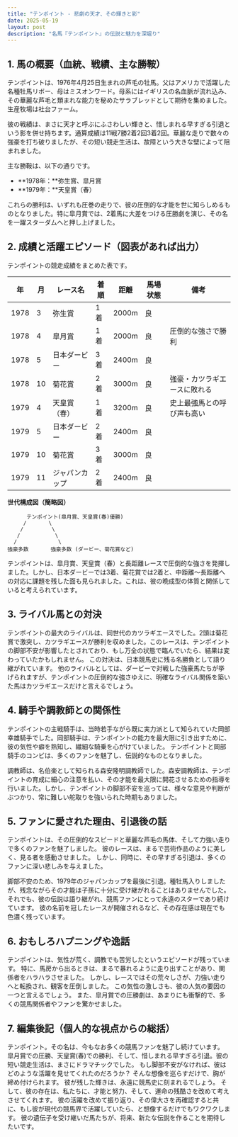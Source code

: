 ```yaml
---
title: "テンポイント - 悲劇の天才、その輝きと影"
date: 2025-05-19
layout: post
description: "名馬『テンポイント』の伝説と魅力を深堀り"
---
```


## 1. 馬の概要（血統、戦績、主な勝鞍）

テンポイントは、1976年4月25日生まれの芦毛の牡馬。父はアメリカで活躍した名種牡馬リボー、母はミスオンワード。母系にはイギリスの名血脈が流れ込み、その華麗な芦毛と類まれな能力を秘めたサラブレッドとして期待を集めました。  生産牧場は社台ファーム。

彼の戦績は、まさに天才と呼ぶにふさわしい輝きと、惜しまれる早すぎる引退という影を併せ持ちます。通算成績は11戦7勝2着2回3着2回。華麗な走りで数々の強豪を打ち破りましたが、その短い競走生活は、故障という大きな壁によって阻まれました。

主な勝鞍は、以下の通りです。

* **1978年：**弥生賞、皐月賞
* **1979年：**天皇賞（春）

これらの勝利は、いずれも圧巻の走りで、彼の圧倒的な才能を世に知らしめるものとなりました。特に皐月賞では、2着馬に大差をつける圧勝劇を演じ、その名を一躍スターダムへと押し上げました。


## 2. 成績と活躍エピソード（図表があれば出力）

テンポイントの競走成績をまとめた表です。

| 年 | 月 | レース名 | 着順 | 距離 | 馬場状態 | 備考 |
|---|---|---|---|---|---|---|
| 1978 | 3 | 弥生賞 | 1着 | 2000m | 良 |  |
| 1978 | 4 | 皐月賞 | 1着 | 2000m | 良 | 圧倒的な強さで勝利 |
| 1978 | 5 | 日本ダービー | 3着 | 2400m | 良 |  |
| 1978 | 10 | 菊花賞 | 2着 | 3000m | 良 | 強豪・カツラギエースに敗れる |
| 1979 | 4 | 天皇賞（春） | 1着 | 3200m | 良 | 史上最強馬との呼び声も高い |
| 1979 | 5 | 日本ダービー | 2着 | 2400m | 良 |  |
| 1979 | 10 | 菊花賞 | 3着 | 3000m | 良 |  |
| 1979 | 11 | ジャパンカップ | 2着 | 2400m | 良 |  |


**世代構成図（簡略図）**

```
      テンポイント(皐月賞、天皇賞(春)優勝)
     /       \
    /         \
   /           \
  /             \
強豪多数       強豪多数 (ダービー、菊花賞など)
```

テンポイントは、皐月賞、天皇賞（春）と長距離レースで圧倒的な強さを発揮しました。しかし、日本ダービーでは3着、菊花賞では2着と、中距離～長距離への対応に課題を残した面も見られました。これは、彼の晩成型の体質と関係していると考えられています。


## 3. ライバル馬との対決

テンポイントの最大のライバルは、同世代のカツラギエースでした。2頭は菊花賞で激突し、カツラギエースが勝利を収めました。このレースは、テンポイントの脚部不安が影響したとされており、もし万全の状態で臨んでいたら、結果は変わっていたかもしれません。  この対決は、日本競馬史に残る名勝負として語り継がれています。  他のライバルとしては、ダービーで対戦した強豪馬たちが挙げられますが、テンポイントの圧倒的な強さゆえに、明確なライバル関係を築いた馬はカツラギエースだけと言えるでしょう。


## 4. 騎手や調教師との関係性

テンポイントの主戦騎手は、当時若手ながら既に実力派として知られていた岡部幸雄騎手でした。岡部騎手は、テンポイントの能力を最大限に引き出すために、彼の気性や癖を熟知し、繊細な騎乗を心がけていました。  テンポイントと岡部騎手のコンビは、多くのファンを魅了し、伝説的なものとなりました。

調教師は、名伯楽として知られる森安隆明調教師でした。森安調教師は、テンポイントの育成に細心の注意を払い、その才能を最大限に開花させるための指導を行いました。しかし、テンポイントの脚部不安を巡っては、様々な意見や判断がぶつかり、常に難しい舵取りを強いられた時期もありました。


## 5. ファンに愛された理由、引退後の話

テンポイントは、その圧倒的なスピードと華麗な芦毛の馬体、そして力強い走りで多くのファンを魅了しました。  彼のレースは、まるで芸術作品のように美しく、見る者を感動させました。  しかし、同時に、その早すぎる引退は、多くのファンに深い悲しみを与えました。

脚部不安のため、1979年のジャパンカップを最後に引退。種牡馬入りしましたが、残念ながらその才能は子孫に十分に受け継がれることはありませんでした。  それでも、彼の伝説は語り継がれ、競馬ファンにとって永遠のスターであり続けています。  彼の名前を冠したレースが開催されるなど、その存在感は現在でも色濃く残っています。


## 6. おもしろハプニングや逸話

テンポイントは、気性が荒く、調教でも苦労したというエピソードが残っています。  特に、馬房から出るときは、まるで暴れるように走り出すことがあり、関係者をハラハラさせました。  しかし、レースではその荒々しさが、力強い走りへと転換され、観客を圧倒しました。  この気性の激しさも、彼の人気の要因の一つと言えるでしょう。  また、皐月賞での圧勝劇は、あまりにも衝撃的で、多くの競馬関係者やファンを驚かせました。


## 7. 編集後記（個人的な視点からの総括）

テンポイント。その名は、今もなお多くの競馬ファンを魅了し続けています。  皐月賞での圧勝、天皇賞(春)での勝利、そして、惜しまれる早すぎる引退。彼の短い競走生活は、まさにドラマチックでした。  もし脚部不安がなければ、彼はどのような活躍を見せてくれたのだろうか？  そんな想像を巡らすだけで、胸が締め付けられます。  彼が残した輝きは、永遠に競馬史に刻まれるでしょう。  そして、彼の存在は、私たちに、才能と努力、そして、運命の残酷さを改めて考えさせてくれます。  彼の活躍を改めて振り返り、その偉大さを再確認すると共に、もし彼が現代の競馬界で活躍していたら、と想像するだけでもワクワクします。  彼の遺伝子を受け継いだ馬たちが、将来、新たな伝説を作ることを期待したいです。
